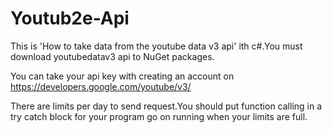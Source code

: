 # Youtub2e-Api
This is 'How to take data from the youtube data v3 api' ith c#.You must download youtubedatav3 api to NuGet packages.

You can take your api key with creating an account on https://developers.google.com/youtube/v3/

There are limits per day to send request.You should put function calling in a try catch block for your program go on running when your limits are full.
